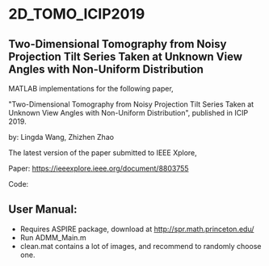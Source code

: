 # 2D_TOMO_ICIP2019
Two-Dimensional Tomography from Noisy Projection Tilt Series Taken at Unknown View Angles with Non-Uniform Distribution
-------------------------------------------------------

MATLAB implementations for the following paper,

"Two-Dimensional Tomography from Noisy Projection Tilt Series Taken at Unknown View Angles with Non-Uniform Distribution",
published in ICIP 2019.

by: Lingda Wang, Zhizhen Zhao

The latest version of the paper submitted to IEEE Xplore,

Paper: https://ieeexplore.ieee.org/document/8803755

Code: 

User Manual:
-------------------------------------------------------
- Requires ASPIRE package, download at http://spr.math.princeton.edu/
- Run ADMM_Main.m
- clean.mat contains a lot of images, and recommend to randomly choose one.
